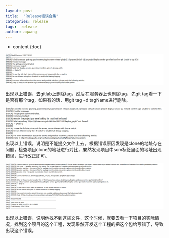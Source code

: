 ```yaml
---
layout: post
title:  "Release错误合集"
categories: release
tags:  release
author: aqwang
---
```


* content
{:toc}


![](../msg/13.png)

出现以上错误，去gitlab上删除tag，然后在服务器上也删除tag，先git tag看一下是否有那个tag，如果有的话，用git tag -d tagName进行删除。





![](../msg/14.png)出现以上错误，说明是不能提交文件上去，根据错误原因发现是clone的地址存在问题，检查项目clone的地址进行对比，果然发现项目中scm标签里面的地址出现错误，进行改正即可。









![](../msg/15.png)

出现以上错误，说明他找不到这些文件，这个时候，就要去看一下项目的实际情况，找到这个项目的这个工程，发现果然开发这个工程的把这个包给写错了，导致出现这个错误。